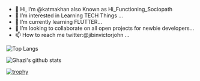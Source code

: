 - 👋 Hi, I’m @katmakhan also Known as Hi_Functioning_Sociopath
- 👀 I’m interested in Learning TECH Things ...
- 🌱 I’m currently learning FLUTTER...
- 💞️ I’m looking to collaborate on all open projects for newbie developers...
- 📫 How to reach me twitter:@jibinvictorjohn ...

<!---
katmakhan/katmakhan is a ✨ special ✨ repository because its `README.md` (this file) appears on your GitHub profile.
You can click the Preview link to take a look at your changes.
--->

![Top Langs](https://github-readme-stats.vercel.app/api/top-langs/?username=katmakhan&layout=compact&theme=dark&hide_border=true)

![Ghazi's github stats](https://github-readme-stats.vercel.app/api?username=katmakhan&show_icons=true&hide_border=true&theme=dark)

[![trophy](https://github-profile-trophy.vercel.app/?username=katmakhan)](https://github.com/katmakhan/github-profile-trophy)
